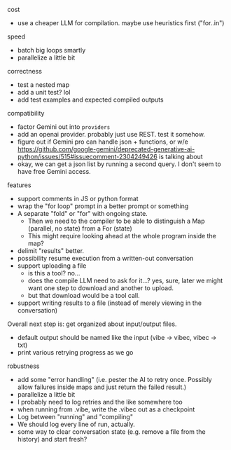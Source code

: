 


cost
- use a cheaper LLM for compilation. maybe use heuristics first ("for..in")

speed
- batch big loops smartly
- parallelize a little bit


correctness
- test a nested map
- add a unit test? lol
- add test examples and expected compiled outputs


compatibility
- factor Gemini out into `providers`
- add an openai provider. probably just use REST. test it somehow.
- figure out if Gemini pro can handle json + functions, or w/e
https://github.com/google-gemini/deprecated-generative-ai-python/issues/515#issuecomment-2304249426 is talking about
- okay, we can get a json list by running a second query. I don't seem to have free Gemini access.


features
- support comments in JS or python format 
- wrap the "for loop" prompt in a better prompt or something
- A separate "fold" or "for" with ongoing state.
  - Then we need to the compiler to be able to distinguish a Map (parallel, no state) from a For (state)
  - This might require looking ahead at the whole program inside the map?
- delimit "results" better.
- possibility resume execution from a written-out conversation
- support uploading a file
  - is this a tool? no...
  - does the compile LLM need to ask for it...? yes, sure, later we might want one step to download and another to upload.
  - but that download would be a tool call.
- support writing results to a file (instead of merely viewing in the conversation)

Overall next step is: get organized about input/output files.
- default output should be named like the input (vibe -> vibec, vibec -> txt)
- print various retrying progress as we go


robustness
- add some "error handling" (i.e. pester the AI to retry once. Possibly allow failures inside maps and just return the failed result.)
- parallelize a little bit
- I probably need to log retries and the like somewhere too
- when running from .vibe, write the .vibec out as a checkpoint
- Log between "running" and "compiling"
- We should log every line of run, actually.
- some way to clear conversation state (e.g. remove a file from the history) and start fresh?
  